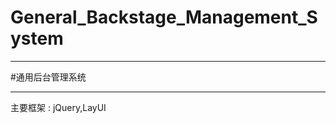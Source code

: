 # General_Backstage_Management_System

********************

#通用后台管理系统

********************

主要框架 :
jQuery,LayUI
